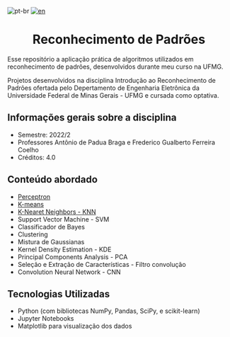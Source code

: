 ![pt-br](https://img.shields.io/badge/lang-pt--br-red?style=flat-square)
[![en](https://img.shields.io/badge/lang-en-green?style=flat-square)](https://github.com/Roberta-Pereira/reconhecimento-de-padroes/blob/main/README.md)

<h1 align='center'> Reconhecimento de Padrões </h1>

<p> Esse repositório a aplicação prática de algoritmos utilizados em reconhecimento de padrões, desenvolvidos durante meu curso na UFMG.

Projetos desenvolvidos na disciplina Introdução ao Reconhecimento de Padrões ofertada pelo Depertamento de Engenharia Eletrônica da Universidade Federal de Minas Gerais - UFMG e cursada como optativa.

</p>

<h2> Informações gerais sobre a disciplina </h2>

- Semestre: 2022/2  
- Professores Antônio de Padua Braga e Frederico Gualberto Ferreira Coelho
- Créditos: 4.0

<h2> Conteúdo abordado </h2>

- [Perceptron](https://github.com/Roberta-Pereira/reconhecimento-de-padroes/tree/main/perceptron)
- [K-means](https://github.com/Roberta-Pereira/reconhecimento-de-padroes/tree/main/k-means)
- [K-Nearet Neighbors - KNN](https://github.com/Roberta-Pereira/reconhecimento-de-padroes/tree/main/knn)
- Support Vector Machine - SVM
- Classificador de Bayes
- Clustering
- Mistura de Gaussianas
- Kernel Density Estimation - KDE
- Principal Components Analysis - PCA
- Seleção e Extração de Características - Filtro convolução
- Convolution Neural Network - CNN

<h2> Tecnologias Utilizadas </h2>

- Python (com bibliotecas NumPy, Pandas, SciPy, e scikit-learn)
- Jupyter Notebooks
- Matplotlib para visualização dos dados
